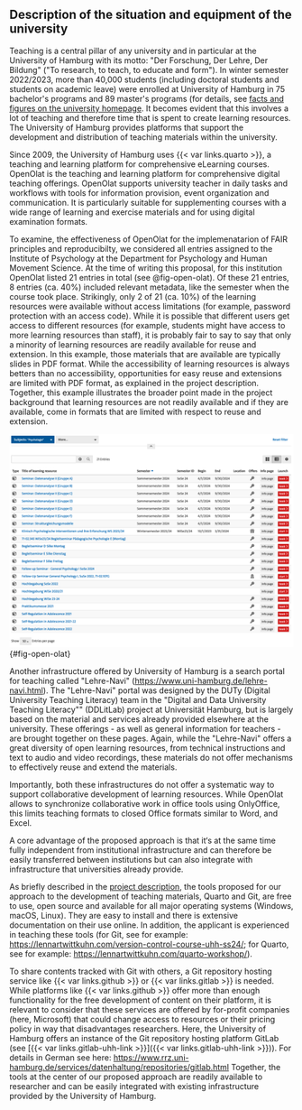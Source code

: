 ## Description of the situation and equipment of the university

Teaching is a central pillar of any university and in particular at the University of Hamburg with its motto: "Der Forschung, Der Lehre, Der Bildung" ("To research, to teach, to educate and form").
In winter semester 2022/2023, more than 40,000 students (including doctoral students and students on academic leave) were enrolled at University of Hamburg in 75 bachelor's programs and 89 master's programs (for details, see [facts and figures on the university homepage](https://www.uni-hamburg.de/en/uhh/profil/fakten.html).
It becomes evident that this involves a lot of teaching and therefore time that is spent to create learning resources.
The University of Hamburg provides platforms that support the development and distribution of teaching materials within the university.

Since 2009, the University of Hamburg uses {{< var links.quarto >}}, a teaching and learning platform for comprehensive eLearning courses.
OpenOlat is the teaching and learning platform for comprehensive digital teaching offerings.
OpenOlat supports university teacher in daily tasks and workflows with tools for information provision, event organization and communication.
It is particularly suitable for supplementing courses with a wide range of learning and exercise materials and for using digital examination formats.

To examine, the effectiveness of OpenOlat for the implemenatarion of FAIR principles and reproducibilty, we considered all entries assigned to the Institute of Psychology at the Department for Psychology and Human Movement Science.
At the time of writing this proposal, for this institution OpenOlat listed 21 entries in total (see @fig-open-olat).
Of these 21 entries, 8 entries (ca. 40%) included relevant metadata, like the semester when the course took place.
Strikingly, only 2 of 21 (ca. 10%) of the learning resources were available without access limitations (for example, password protection with an access code).
While it is possible that different users get access to different resources (for example, students might have access to more learning resources than staff), it is probably fair to say to say that only a minority of learning resources are readily available for reuse and extension.
In this example, those materials that are available are typically slides in PDF format.
While the accessibility of learning resources is always betters than no accessibility, opportunities for easy reuse and extensions are limited with PDF format, as explained in the project description.
Together, this example illustrates the broader point made in the project background that learning resources are not readily available and if they are available, come in formats that are limited with respect to reuse and extension.

![](images/open-olat-screenshot.png){#fig-open-olat}

Another infrastructure offered by University of Hamburg is a search portal for teaching called "Lehre-Navi" (<https://www.uni-hamburg.de/lehre-navi.html>).
The "Lehre-Navi" portal was designed by the DUTy (Digital University Teaching Literacy) team in the "Digital and Data University Teaching Literacy"" (DDLitLab) project at Universität Hamburg, but is largely based on the material and services already provided elsewhere at the university.
These offerings - as well as general information for teachers - are brought together on these pages.
Again, while the "Lehre-Navi" offers a great diversity of open learning resources, from technical instructions and text to audio and video recordings, these materials do not offer mechanisms to effectively reuse and extend the materials.

Importantly, both these infrastructures do not offer a systematic way to support collaborative development of learning resources.
While OpenOlat allows to synchronize collaborative work in office tools using OnlyOffice, this limits teaching formats to closed Office formats similar to Word, and Excel.

A core advantage of the proposed approach is that it‘s at the same time fully independent from institutional infrastructure and can therefore be easily transferred between institutions but can also integrate with infrastructure that universities already provide.

As briefly described in the [project description](#project-description), the tools proposed for our approach to the development of teaching materials, Quarto and Git, are free to use, open source and available for all major operating systems (Windows, macOS, Linux).
They are easy to install and there is extensive documentation on their use online.
In addition, the applicant is experienced in teaching these tools (for Git, see for example: <https://lennartwittkuhn.com/version-control-course-uhh-ss24/>; for Quarto, see for example: <https://lennartwittkuhn.com/quarto-workshop/>).

To share contents tracked with Git with others, a Git repository hosting service like {{< var links.github >}} or {{< var links.gitlab >}} is needed.
While platforms like {{< var links.github >}} offer more than enough functionality for the free development of content on their platform, it is relevant to consider that these services are offered by for-profit companies (here, Microsoft) that could change access to resources or their pricing policy in way that disadvantages researchers.
Here, the University of Hamburg offers an instance of the Git repository hosting platform GitLab (see [{{< var links.gitlab-uhh-link >}}]({{< var links.gitlab-uhh-link >}})).
For details in German see here: <https://www.rrz.uni-hamburg.de/services/datenhaltung/repositories/gitlab.html>
Together, the tools at the center of our proposed approach are readily available to researcher and can be easily integrated with existing infrastructure provided by the University of Hamburg.
